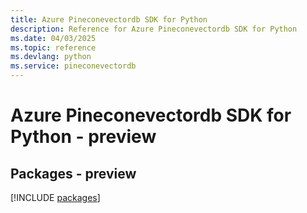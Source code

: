 ```yaml
---
title: Azure Pineconevectordb SDK for Python
description: Reference for Azure Pineconevectordb SDK for Python
ms.date: 04/03/2025
ms.topic: reference
ms.devlang: python
ms.service: pineconevectordb
---
```

# Azure Pineconevectordb SDK for Python - preview
## Packages - preview
[!INCLUDE [packages](pineconevectordb-index.md)]